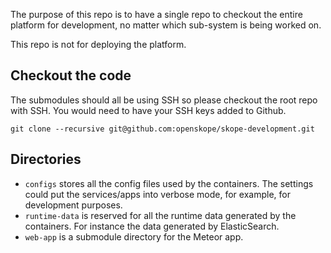 The purpose of this repo is to have a single repo to checkout the entire platform for development, no matter which sub-system is being worked on.

This repo is not for deploying the platform.

## Checkout the code

The submodules should all be using SSH so please checkout the root repo with SSH. You would need to have your SSH keys added to Github.

```
git clone --recursive git@github.com:openskope/skope-development.git
```

## Directories

- `configs` stores all the config files used by the containers. The settings could put the services/apps into verbose mode, for example, for development purposes.
- `runtime-data` is reserved for all the runtime data generated by the containers. For instance the data generated by ElasticSearch.
- `web-app` is a submodule directory for the Meteor app.

